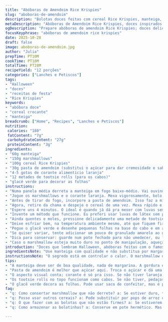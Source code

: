```yaml
---
title: "Abóboras de Amendoim Rice Krispies"
slug: "aboboras-de-amendoim"
description: "Bolotas doces feitas com cereal Rice Krispies, manteiga, marshmallows e pasta de amendoim no lugar do clássico. Cor laranja com corante e acabamento com pequenos tootsie rolls para o cabo, decorados com glacê verde. Ideal para festas ou lanches temáticos, combina texturas crocantes e moles. Receita adaptada para medir pelo tato e visual, tem opções para substituir ingredientes e evitar grude excessivo."
metaDescription: "Abóboras de Amendoim Rice Krispies, doces inspirados no Halloween, com sabor intenso e textura cremosa, perfeita para festas."
ogDescription: "Prepare abóboras de amendoim Rice Krispies; doces deliciosos e crocantes, com um toque especial. Ideal para a diversão do Halloween."
focusKeyphrase: "abóboras de amendoim rice krispies"
date: 2025-10-28
draft: false
image: aboboras-de-amendoim.jpg
author: "Julia"
prepTime: PT10M
cookTime: PT18M
totalTime: PT28M
recipeYield: "12 porções"
categories: ["Lanches e Petiscos"]
tags:
- "Halloween"
- "doces"
- "receitas de festa"
- "Rice Krispies"
keywords:
- "abóbora doce"
- "cereal crocante"
- "manteiga"
breadcrumb: ["Home", "Recipes", "Lanches e Petiscos"]
nutrition: 
 calories: "180"
 fatContent: "7g"
 carbohydrateContent: "27g"
 proteinContent: "3g"
ingredients:
- "60g manteiga"
- "150g marshmallows"
- "100g cereal Rice Krispies"
- "30g pasta de amendoim (substitui o açúcar para dar cremosidade e sabor)"
- "4-5 gotas de corante alimentício laranja"
- "12 metades de tootsie rolls (para os cabos)"
- "glacê verde para decorar as folhas"
instructions:
- "Numa panela média derreta a manteiga em fogo baixo-médio. Vai ouvindo o borbulhar leve, não deixe que escureça nem queimar, senão amarga."
- "Jogue os marshmallows e o corante laranja. Mexa vigorosamente, bolo pegajoso vai virar líquido brilhante. Se quiser o tom forte, ajuste o corante, cuidado pra não exagerar que fica sintético."
- "Antes de tirar do fogo, incorpore a pasta de amendoim. Isso faz a mistura ficar mais densa e aumenta a pegada de sabor, segura a umidade também."
- "Agora, retire da chama e despeje o cereal de uma vez. Mexa rápido e firme para cobrir cada pedacinho na mistura grudenta."
- "Espere uns 4 minutos. O ideal é quando já dá pra mexer com luvas sem se queimar, mas ainda maleável pra moldar. Se endurecer, esquenta um pouco de novo."
- "Invente um método que funcione. Eu preferi usar luvas de látex sem pó. Pegue pequenas porções e molde bolotas do tamanho de uma bola de baseball, meio irregular para parecer natural."
- "Ainda quentes e moles, pressione delicadamente uma metade de tootsie roll no topo. Cuidado pra não afundar todo o doce, só pra fixar o 'cabo'."
- "Deixe esfriar bem, na temperatura ambiente mesmo, até que fiquem firmes e não se desmanchem no toque."
- "Pegue o glacê verde e desenhe pequenas folhas na base do cabo e em algumas partes. Eu gosto de usar saco de confeitar com bicos finos, pra pegar o desenho certo."
- "Se quiser variar, tente adicionar um pouco de granulado amarelo ao glacê; dá um efeito mais 'outonal, envelhecido'."
- "Dica para conservar: guarde num pote fechado para não umedecer, ou faça num dia e sirva no dia seguinte para textura ideal."
- "Caso o marshmallow esteja muito duro no ponto de manipulação, aqueça em banho-maria ou micro-ondas em pulsos curtos, sempre mexendo."
introduction: "Doces que lembram Halloween, abóboras feitas com o famoso cereal Rice Krispies e marshmallows. A troca do açúcar refinado pela pasta de amendoim trouxe uma textura surpreendente, mais cremosa, e um sabor intenso que funciona super bem. No fogão, o ponto é fundamental - o doce tem que ficar brilhante, fluído, mas sem queimar, e depois moldável, ainda quente, meio pegajoso. Claramente não é pra quem quer rapidez, mas vale a paciência. A cor laranja reforça o tema e o acabamento com as folhas de glacê deixa tudo com cara artesanal, aquela coisa que parece ter saído da cozinha de vó naquele feriado. Ideal para juntar a garotada ou encantar nos lanches de festa."
ingredientsNote: "Use manteiga com qualidade e não substitua por margarina; a manteiga traz sabor e brilho. Os marshmallows devem ser frescos; os mais velhos não derretem direito e ficam quebradiços, comprometendo a textura. Troque o açúcar da receita original por pasta de amendoim para um toque especial, veja se sua marca favorita entra aqui. Se quiser a versão clássica, pode substituir a pasta pela mesma quantidade de açúcar cristal ou mascavo, porém com menos cremosidade. O corante é só visual; se não tiver laranja, misture vermelho e amarelo em pequena quantidade, lembrando que exagerar estraga o gosto. Os tootsie rolls dão o formato do cabo, mas docinho de leite ou pedaços de chocolate firme podem substituir facilmente. Glacê pode ser comprado pronto ou feito em casa com açúcar de confeiteiro e um pouco de suco de limão para equilibrar a doçura e garantir que pega nas bolotas."
instructionsNote: "O segredo está em controlar o calor. O marshmallow derrete rápido, se passar do ponto vira algo difícil de moldar depois. Escute o som da manteiga derretendo - estabilizou, cor clara, então entra o marshmallow; mexa sem parar para evitar que pegue no fundo. Ao adicionar o corante, observe a cor se espalhando em fios, sinal que está bem misturado. A etapa de acrescentar a pasta de amendoim depois da mistura pronta é para evitar que queime na panela. Incorporar o cereal logo após tirar do fogo evita que empelote e ajuda manter crocância. O melhor é sentir o ponto das bolotas na hora de moldar; ingredientes gelados dificultam, então trabalhe rápido e com as mãos untadas ou luvas para evitar que grude. As pequenas abóboras ficam mais caprichadas se deixadas para secar esfriando inteiras. Decorações devem ser feitas sob temperatura ambiente; frio demais endurece o glacê rápido, quente demais faz derreter. Guarda fácil em recipiente hermético, não deixa de ser sensível à umidade e calor."
tips:
- "A manteiga deve ser de boa qualidade, nada de margarina. A gordura é o que dá sabor e brilho. Use a manteiga com carinho; ela precisa derreter lentamente. Escute o barulho da manteiga. Abaixo de fogo baixo-médio, é crucial não queimar, pois isso amarga a mistura. Depois entra o marshmallow. Observa o derretimento e não para de mexer."
- "Pasta de amendoim é melhor que açúcar aqui. Troca o açúcar e dá uma cremosidade fantástica. Tente também usar manteiga de amendoim natural. E olhe, não fique com dó do calor, se a mistura endurecer, é só aquecer um pouco e voltar a moldar. Fica bonitinho; não desista! Moldar quando quente é importante para o formato."
- "O aspecto visual conta; corante é só pra isso. Se não tiver laranja, pinga um pouco de vermelho e amarelo. Mas cuidado com isso, muito corante vai afetar o gosto. Faça com calma. A cor deve ficar vibrante; preste atenção. Não exagere, pois pode ficar estranho. Sempre confira.."
- "Os tootsie rolls no topo funcionam como cabos. Se não tiver, pedaços de chocolate firme também servem. Eles devem ser firmes, mas não muito duros. E cuidado ao pressionar o doce em cima. Tem que ser firme sem desmontar. Após moldar, como vão esfriar, é melhor colocar em um prato para não grudar."
- "O glacê verde decora as folhas. Pode usar saco de confeitar, mas é possível fazer manualmente. E aquecer na mão ajuda, do jeito que fica mais fácil de trabalhar. Glacê não pode estar muito gelado, nem muito quente, senão derrete ou endurece demais. Acabamento é tudo; faça com carinho. Se quiser abrir espaço, faça o glacê no dia anterior e guarde."
faq:
- "q: Como consertar marshmallow que não derrete? a: Se estiver duro, tente aquecer em banho-maria ou no micro-ondas. Mesmo assim, mexe sempre. Não pode deixar grudar. Aprendi que é preciso paciência, pois o calor deve ser controlado. Não queime."
- "q: Posso usar outros cereais? a: Pode substituir por pops de arroz ou corn flakes. O ponto de crocância muda, mas vale a experiência. Não fique preso na receita tradicional. A receita se adapta. Teste e adapte; cada ingrediente traz um gosto novo."
- "q: O que fazer com as bolotas que não estão firmes? a: Se estiverem muito moles, coloque na geladeira para endurecer. O tempo de frio muda tudo. Mas antes de colocar, tente moldar o máximo que conseguir. Não esqueça: o calor deve ser controlado. Leve em consideração as condições."
- "q: Como armazenar as bolotinhas? a: Conserve em pote hermético. Mas não é só isso; evite zonas úmidas e calor excessivo. Isso estraga os doces. Se não comer tudo logo, é melhor consumir no dia seguinte. Ajuda a manter frescas e crocantes. Mantenha atenção ao tempo."

---
```

